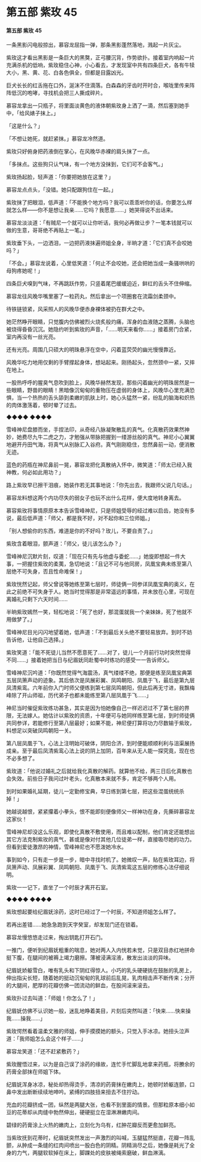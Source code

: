 # 第五部 紫玫 45

#### 第五部 紫玫 45

一条黑影闪电般掠出，慕容龙屈指一弹，那条黑影蓬然落地，溅起一片灰尘。

紫玫这才看出黑影是一条巨大的黑獒，正弓腰沉背，作势欲扑。接着室内响起一片充满杀机的低响，紫玫稳住心神，小心看去，才发现室中共有四条巨犬，各有牛犊大小，黑、黄、花、白各色俱全，但都是目露凶光。

巨犬长长的红舌拖在口外，涎沫不住滴落。白森森的牙齿时开时合，喉咙里传来阵阵低沉的咆哮，寻找机会把三人撕成碎片。

慕容龙拿出一只瓶子，将里面淡黄色的液体朝紫玫身上洒了一滴，然后塞到她手中，「给风婊子抹上。」

「这是什么？」

「不想让她死，就赶紧抹。」慕容龙冷然道。

紫玫只好俯身把药液倒在掌心，在风晚华赤裸的肩头抹了一点。

「多抹点。这些狗只认气味，有一个地方没抹到，它们可不会客气。」

紫玫扬起脸，轻声道：「你要把她放在这里？」

慕容龙点点头，「没错。她只配跟狗住在一起。」

紫玫抹了把眼泪，低声道：「不能换个地方吗？我可以乖乖听你的话，你要怎么样就怎么样——你不是想让我亲……它吗？我愿意……」她哭得说不出话来。

慕容龙淡淡道：「有贼尼一个就可以让你听话，我何必再做让步？一笔本钱就可以做的生意，哥哥绝不再贴上一笔。」

紫玫垂下头，一边洒泪，一边把药液抹遍师姐全身，半晌才道：「它们真不会咬她吗？」

「不会。」慕容龙说着，心里低笑道：「何止不会咬她，还会把她当成一条骚哄哄的母狗疼她呢！」

四条巨犬嗅到气味，不再跳跃作势，只竖着尾巴缓缓迫近，鲜红的舌头不住伸缩。

慕容龙往风晚华嘴里塞了一粒药丸，然后拿出一个项圈套在流霜剑柔颈中。

待铁链锁紧，风采照人的风晚华便赤身裸体被扔在群犬之中。

她茫然睁开眼睛，只觉腹内仿佛被烈火烧炙般灼痛，浑身的血液随之蒸腾，头脑也被烧得昏昏沉沉。她隐约听到紫玫的声音，「……明天来看你……」接着房门合紧，室内再没有一丝光亮。

还有光亮。周围几只硕大的明珠悬浮在空中，闪着蓝荧荧的幽光慢慢靠近。

风晚华吃力地用仅剩的手臂撑起身体，想站起来。刚扬起头，忽然颈中一紧，又摔在地上。

一股热呼呼的腥臭气息吹到脸上，风晚华赫然发现，那些闪着幽光的明珠居然是一些眼睛，野兽的眼睛！黑暗像沉甸甸的重物压在虚弱的身体上，风晚华心里充满恐惧，当一个热热的舌头舔到柔嫩的肌肤上时，她心头猛然一紧，纷乱的脑海和炽热的肉体激荡着，顿时晕了过去。

◆◆◆◆ ◆◆◆◆

雪峰神尼盘膝而坐，手捏法印，从奇经八脉凝聚散乱的真气。化真散药效果然神妙，她费尽九牛二虎之力，才勉强从带脉把握到一缕游丝般的真气。神尼小心翼翼地避开丹田气海，将真气从别脉汇入谷府。真气刚刚稳住，忽然鼻前一动，便消散无迹。

蓝色的药瓶在神尼鼻前一晃，慕容龙把化真散纳入怀中，微笑道：「师太已经入我神教，何必如此用功？」

路上紫玫早已擦干泪痕，她装作若无其事地说：「你先出去，我跟师父说几句话。」

慕容龙料想这两个内功尽失的弱女子也玩不出什么花样，便大度地转身离去。

慕容紫玫将事情原原本本告诉雪峰神尼，只是师姐受辱的经过难以启齿，她没有多说，最后低声道：「师父，都是我不好，对不起你和三位师姐。」

「别人想偷你的东西，难道是你的不好吗？玫儿，不要自责了。」

紫玫含着眼泪，颤声道：「师父，徒儿该怎么办？」

雪峰神尼沉默片刻，叹道：「现在只有先与他虚与委蛇……」她旋即想起一件大事，一把握住紫玫的柔荑，急切地说：「且记不可与他同房，凤凰宝典未练至第八层绝不可失身，否且性命难保！」

紫玫恍然记起，师父曾说等她练至第七层时，师徒俩一同参详凤凰宝典的奥义，在此之前绝不可失身于人。她当时觉得那是非常遥远的事情，并未放在心里，可现在离婚礼只剩下六天时间……

半晌紫玫嫣然一笑，轻松地说：「死了也好，那混蛋就我一个亲妹妹，死了他就不用做梦了。」

雪峰神尼目光闪闪地望着她，低声道：「不到最后关头绝不要轻易放弃。到时不妨告诉他，让他自己选择。」

紫玫笑道：「能不死徒儿当然不愿意死了……对了，徒儿一个月前行功时突然觉得不同……」接着她把当日与纪眉妩同赴蜀中时练功的感受一一告诉师父。

雪峰神尼沉吟道：「你既然觉得气海震汤，真气缕缕不绝，那便是练至凤凰宝典第五层凤箫声动的迹象。其后依次是凤展彩翼、凤鸣朝阳、凤凰于飞，最后是第九层凤清紫鸾。六年前你入门时师父便练到第七层凤鸣朝阳，但此后再无寸进，我飘梅峰除了开山师祖，历代弟子也都未能练至第八层凤凰于飞……」

神尼当时催促紫玫练功甚急，其实是因为怕她像自己一样迟迟过不了第七层的界限，无法嫁人。她估计以紫玫的资质，十年便可与她同样练至第七层，到时师徒俩共同参详，若能修行至第八层最好；如果不能，神尼便打算将功力尽数输于紫玫，料想足以突破凤鸣朝阳一关。

第八层凤凰于飞，心法上注明始可破体，阴阳合济，到时便能顺顺利利与沮渠展扬成亲。至于最后凤清紫鸾心法上说的阴上加阴，百年来从无人能一探究竟，现在也不必多想了。

紫玫道：「他说过婚礼之后就给我化真散的解药。就算他不给，两三日后化真散也会失效。前些日子我问过叶老头，化真散本来就不多，肯定不够两个人用。

到时如果婚礼延期，徒儿一定勤修宝典，早日练到第七层，把这些混蛋统统杀掉！」

她越说越恨，紧紧攥着小拳头，恨不能即刻便像师父一样神功在身，先撕碎慕容龙这家伙！

雪峰神尼却没这么乐观，即使化真散不敷使用，而且难以配制，他们肯定还能想出其它方法克制紫玫的真气，甚或是像对付其他几位徒弟一样，直接吸尽她的功力。但看到爱徒激昂的神情，雪峰神尼也不愿泼她冷水。

事到如今，只有走一步是一步，暗中寻找时机了。她微叹一声，贴在紫玫耳边，将凤箫声动、凤展彩翼、凤鸣朝阳、凤凰于飞、凤清紫鸾这五层的修练心法仔细说明。

紫玫一一记下，直坐了一个时辰才离开石室。

◆◆◆◆ ◆◆◆◆

紫玫想起要给纪眉妩涂药，这时已经过了一个时辰，不知道师姐怎么样了。

若再出差错……她急急跑到天字癸室，却发现门还在锁着。

慕容龙慢悠悠走过来，掏出钥匙打开石门。

一推门，便听到纪眉妩粗重的喘息，她对两人入内恍若未觉，只是双目赤红地拼命挺下腹，在腿间的被褥上竭力磨擦。薄被浸满淫液，散发出淡淡的异味。

纪眉妩娇躯雪白，唯有乳头和下阴红得惊人。小巧的乳头硬硬挑在鼓胀的乳房上，伸出指尖长短，随着她的挺动沉甸甸的乳球前后乱晃，乳肉相击声不断传来；分开的大腿间，肥厚的花瓣仿佛一团流动的鲜血，在股间滚来滚去。

紫玫扑过去叫道：「师姐！你怎么了！」

纪眉妩仿佛不认识她一般，迷乱地睁着美目，片刻后突然叫道：「快来……快来操我……操我……」

紫玫愕然看着温柔文雅的师姐，伸手摸摸她的额头，只觉入手冰凉。她扭头泣声道：「我师姐怎么会这个样子……」

慕容龙笑道：「还不赶紧敷药？」

紫玫醒悟过来，以为是自己误了涂药的缘故，连忙手忙脚乱地拿来药瓶，将賸余的药膏全部抹在师姐下体。

纪眉妩浑身冰凉，秘处却热得烫手，清凉的药膏抹在嫩肉上，她顿时娇躯连颤，口鼻中发出断断续续地呻吟。紧缚的四肢扭来扭去不住拧动。

充血的花瓣挤成一团，纵然是两腿大张，也看不到里面的情景。但那粒原本细小如豆的花蒂却从肉缝中勃然伸出，硬硬挺立在湿淋淋嫩肉间。

碧绿的药膏涂上火热的嫩肉上，立刻化为乌有，红肿花瓣反而更愈加鲜亮。

当紫玫抚到花蒂时，纪眉妩突然发出一声激烈的叫喊，玉腿猛然挺直，花瓣一阵乱颤，从肿成一条缝的红肉间喷出一股白色的阴精。阴精淌尽之后，她像是耗光了全身的力气，两腿软软掉在床上，脚踝处的皮肤被绳索磨破，鲜血淋漓。

